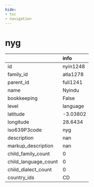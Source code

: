 ```yaml
---
hide:
- toc
- navigation
---
```

# nyg
|                      | info     |
|:---------------------|:---------|
| id                   | nyin1248 |
| family_id            | atla1278 |
| parent_id            | fuli1241 |
| name                 | Nyindu   |
| bookkeeping          | False    |
| level                | language |
| latitude             | -3.03802 |
| longitude            | 28.6434  |
| iso639P3code         | nyg      |
| description          | nan      |
| markup_description   | nan      |
| child_family_count   | 0        |
| child_language_count | 0        |
| child_dialect_count  | 0        |
| country_ids          | CD       |